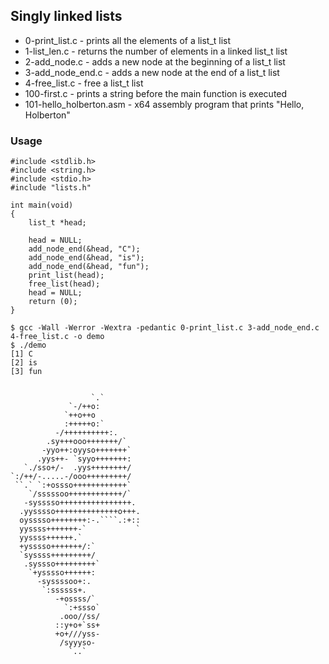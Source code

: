 ## Singly linked lists
* 0-print_list.c		-	prints all the elements of a list_t list
* 1-list_len.c		-	returns the number of elements in a linked list_t list
* 2-add_node.c		-	adds a new node at the beginning of a list_t list
* 3-add_node_end.c	-  	adds a new node at the end of a list_t list
* 4-free_list.c		-	free a list_t list
* 100-first.c		-	prints a string before the main function is executed
* 101-hello_holberton.asm	-	x64 assembly program that prints "Hello, Holberton"

### Usage


```
#include <stdlib.h>
#include <string.h>
#include <stdio.h>
#include "lists.h"

int main(void)
{
	list_t *head;

	head = NULL;
	add_node_end(&head, "C");
	add_node_end(&head, "is");
	add_node_end(&head, "fun");
	print_list(head);
	free_list(head);
	head = NULL;
	return (0);
}

$ gcc -Wall -Werror -Wextra -pedantic 0-print_list.c 3-add_node_end.c 4-free_list.c -o demo
$ ./demo
[1] C
[2] is
[3] fun
```
```

                  `.`
             `-/++o:
            `++o++o
            :+++++o:`
          -/++++++++++:.
        .sy+++ooo+++++++/`
       -yyo++:oyyso+++++++`
      .yys++- `syyo+++++++:
   `./sso+/-  .yys++++++++/
`:/++/-.....-/ooo+++++++++/
 ``.` `:+ossso++++++++++++`
    `/sssssoo++++++++++++/`
   -sysssso++++++++++++++++.
  .yysssso++++++++++++++o+++.
  oysssso++++++++:-.````.:+::
  yyssss+++++++-`           `
  yyssss++++++.`
  +ysssso+++++++/:`
  `syssss+++++++++/
   .syssso+++++++++`
    `+ysssso++++++:
      -syssssoo+:.
       `:ssssss+.
          -+ossss/`
            `:+ssso`
           .ooo//ss/
          ::y+o+`ss+
          +o+///yss-
           /syyyso-
             `..`
```

